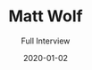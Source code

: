 ---
date: 2020-01-02
title:  Matt Wolf
subtitle: Full Interview
category: director-interviews
code: <iframe src="https://player.vimeo.com/video/59849251?color=b4d7ad&title=0&byline=0&portrait=0" width="640" height="360" frameborder="0" allow="autoplay; fullscreen" allowfullscreen loading="lazy"></iframe>
---
